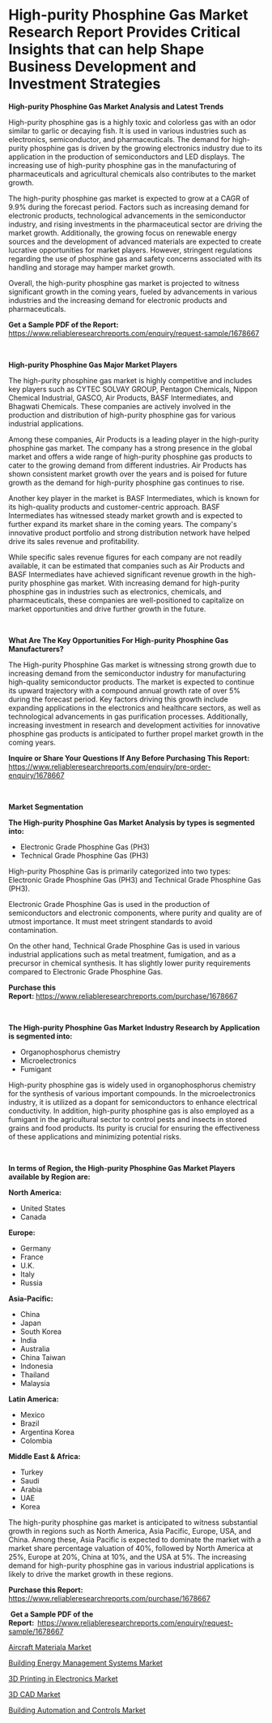 <p><h1>High-purity Phosphine Gas Market Research Report Provides Critical Insights that can help Shape Business Development and Investment Strategies</h1></p><p><strong>High-purity Phosphine Gas Market Analysis and Latest Trends</strong></p>
<p><p>High-purity phosphine gas is a highly toxic and colorless gas with an odor similar to garlic or decaying fish. It is used in various industries such as electronics, semiconductor, and pharmaceuticals. The demand for high-purity phosphine gas is driven by the growing electronics industry due to its application in the production of semiconductors and LED displays. The increasing use of high-purity phosphine gas in the manufacturing of pharmaceuticals and agricultural chemicals also contributes to the market growth.</p><p>The high-purity phosphine gas market is expected to grow at a CAGR of 9.9% during the forecast period. Factors such as increasing demand for electronic products, technological advancements in the semiconductor industry, and rising investments in the pharmaceutical sector are driving the market growth. Additionally, the growing focus on renewable energy sources and the development of advanced materials are expected to create lucrative opportunities for market players. However, stringent regulations regarding the use of phosphine gas and safety concerns associated with its handling and storage may hamper market growth.</p><p>Overall, the high-purity phosphine gas market is projected to witness significant growth in the coming years, fueled by advancements in various industries and the increasing demand for electronic products and pharmaceuticals.</p></p>
<p><strong>Get a Sample PDF of the Report:&nbsp;</strong> <a href="https://www.reliableresearchreports.com/enquiry/request-sample/1678667">https://www.reliableresearchreports.com/enquiry/request-sample/1678667</a></p>
<p>&nbsp;</p>
<p><strong>High-purity Phosphine Gas Major Market Players</strong></p>
<p><p>The high-purity phosphine gas market is highly competitive and includes key players such as CYTEC SOLVAY GROUP, Pentagon Chemicals, Nippon Chemical Industrial, GASCO, Air Products, BASF Intermediates, and Bhagwati Chemicals. These companies are actively involved in the production and distribution of high-purity phosphine gas for various industrial applications.</p><p>Among these companies, Air Products is a leading player in the high-purity phosphine gas market. The company has a strong presence in the global market and offers a wide range of high-purity phosphine gas products to cater to the growing demand from different industries. Air Products has shown consistent market growth over the years and is poised for future growth as the demand for high-purity phosphine gas continues to rise.</p><p>Another key player in the market is BASF Intermediates, which is known for its high-quality products and customer-centric approach. BASF Intermediates has witnessed steady market growth and is expected to further expand its market share in the coming years. The company's innovative product portfolio and strong distribution network have helped drive its sales revenue and profitability.</p><p>While specific sales revenue figures for each company are not readily available, it can be estimated that companies such as Air Products and BASF Intermediates have achieved significant revenue growth in the high-purity phosphine gas market. With increasing demand for high-purity phosphine gas in industries such as electronics, chemicals, and pharmaceuticals, these companies are well-positioned to capitalize on market opportunities and drive further growth in the future.</p></p>
<p>&nbsp;</p>
<p><strong>What Are The Key Opportunities For High-purity Phosphine Gas Manufacturers?</strong></p>
<p><p>The High-purity Phosphine Gas market is witnessing strong growth due to increasing demand from the semiconductor industry for manufacturing high-quality semiconductor products. The market is expected to continue its upward trajectory with a compound annual growth rate of over 5% during the forecast period. Key factors driving this growth include expanding applications in the electronics and healthcare sectors, as well as technological advancements in gas purification processes. Additionally, increasing investment in research and development activities for innovative phosphine gas products is anticipated to further propel market growth in the coming years.</p></p>
<p><strong>Inquire or Share Your Questions If Any Before Purchasing This Report:</strong> <a href="https://www.reliableresearchreports.com/enquiry/pre-order-enquiry/1678667">https://www.reliableresearchreports.com/enquiry/pre-order-enquiry/1678667</a></p>
<p>&nbsp;</p>
<p><strong>Market Segmentation</strong></p>
<p><strong>The High-purity Phosphine Gas Market Analysis by types is segmented into:</strong></p>
<p><ul><li>Electronic Grade Phosphine Gas (PH3)</li><li>Technical Grade Phosphine Gas (PH3)</li></ul></p>
<p><p>High-purity Phosphine Gas is primarily categorized into two types: Electronic Grade Phosphine Gas (PH3) and Technical Grade Phosphine Gas (PH3). </p><p>Electronic Grade Phosphine Gas is used in the production of semiconductors and electronic components, where purity and quality are of utmost importance. It must meet stringent standards to avoid contamination. </p><p>On the other hand, Technical Grade Phosphine Gas is used in various industrial applications such as metal treatment, fumigation, and as a precursor in chemical synthesis. It has slightly lower purity requirements compared to Electronic Grade Phosphine Gas.</p></p>
<p><strong>Purchase this Report:&nbsp;</strong><a href="https://www.reliableresearchreports.com/purchase/1678667">https://www.reliableresearchreports.com/purchase/1678667</a></p>
<p>&nbsp;</p>
<p><strong>The High-purity Phosphine Gas Market Industry Research by Application is segmented into:</strong></p>
<p><ul><li>Organophosphorus chemistry</li><li>Microelectronics</li><li>Fumigant</li></ul></p>
<p><p>High-purity phosphine gas is widely used in organophosphorus chemistry for the synthesis of various important compounds. In the microelectronics industry, it is utilized as a dopant for semiconductors to enhance electrical conductivity. In addition, high-purity phosphine gas is also employed as a fumigant in the agricultural sector to control pests and insects in stored grains and food products. Its purity is crucial for ensuring the effectiveness of these applications and minimizing potential risks.</p></p>
<p>&nbsp;</p>
<p><strong>In terms of Region, the High-purity Phosphine Gas Market Players available by Region are:</strong></p>
<p>
    <p> <strong> North America: </strong>
        <ul>
            <li>United States</li>
            <li>Canada</li>
        </ul>
        </p> 
    <p> <strong> Europe: </strong>
        <ul>
            <li>Germany</li>
            <li>France</li>
            <li>U.K.</li>
            <li>Italy</li>
            <li>Russia</li>
        </ul>
        </p> 
    <p> <strong> Asia-Pacific: </strong>
        <ul>
            <li>China</li>
            <li>Japan</li>
            <li>South Korea</li>
            <li>India</li>
            <li>Australia</li>
            <li>China Taiwan</li>
            <li>Indonesia</li>
            <li>Thailand</li>
            <li>Malaysia</li>
        </ul>
        </p> 
    <p> <strong> Latin America: </strong>
        <ul>
            <li>Mexico</li>
            <li>Brazil</li>
            <li>Argentina Korea</li>
            <li>Colombia</li>
        </ul>
        </p> 
    <p> <strong> Middle East & Africa: </strong>
        <ul>
            <li>Turkey</li>
            <li>Saudi</li>
            <li>Arabia</li>
            <li>UAE</li>
            <li>Korea</li>
        </ul>
    </p>
    </p>
<p><p>The high-purity phosphine gas market is anticipated to witness substantial growth in regions such as North America, Asia Pacific, Europe, USA, and China. Among these, Asia Pacific is expected to dominate the market with a market share percentage valuation of 40%, followed by North America at 25%, Europe at 20%, China at 10%, and the USA at 5%. The increasing demand for high-purity phosphine gas in various industrial applications is likely to drive the market growth in these regions.</p></p>
<p><strong>Purchase this Report: </strong><a href="https://www.reliableresearchreports.com/purchase/1678667">https://www.reliableresearchreports.com/purchase/1678667</a></p>
<p>&nbsp;<strong>Get a Sample PDF of the Report:&nbsp;&nbsp;</strong><a href="https://www.reliableresearchreports.com/enquiry/request-sample/1678667">https://www.reliableresearchreports.com/enquiry/request-sample/1678667</a></p>
<p><strong></strong></p>
<p><p><a href="https://github.com/Sherrillcrooksxa8i18ucf2m/Market-Research-Report-List-1/blob/main/aircraft-materiala-market.md">Aircraft Materiala Market</a></p><p><a href="https://medium.com/@itzelheller2005/building-energy-management-systems-market-outlook-industry-overview-and-forecast-2024-to-2031-b8637b30cca9">Building Energy Management Systems Market</a></p><p><a href="https://medium.com/@itzelheller2005/3d-printing-in-electronics-market-size-reveals-the-best-marketing-channels-in-global-industry-6090d3b2c619">3D Printing in Electronics Market</a></p><p><a href="https://medium.com/@itzelheller2005/3d-cad-market-outlook-industry-overview-and-forecast-2024-to-2031-8c3b84d7d537">3D CAD Market</a></p><p><a href="https://medium.com/p/79eb125b25bf/edit">Building Automation and Controls Market</a></p></p>